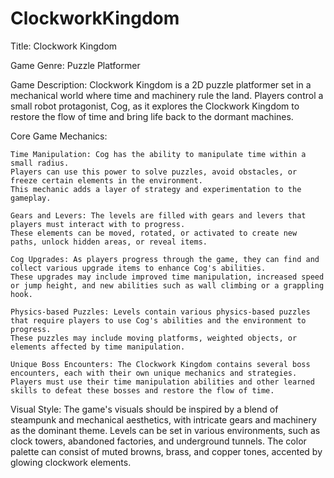 # ClockworkKingdom

Title: Clockwork Kingdom

Game Genre: Puzzle Platformer

Game Description:
Clockwork Kingdom is a 2D puzzle platformer set in a mechanical world where time and machinery rule the land.
Players control a small robot protagonist, Cog, as it explores the Clockwork Kingdom to restore the flow of time and bring life back to the dormant machines.

Core Game Mechanics:

    Time Manipulation: Cog has the ability to manipulate time within a small radius.
	Players can use this power to solve puzzles, avoid obstacles, or freeze certain elements in the environment.
	This mechanic adds a layer of strategy and experimentation to the gameplay.

    Gears and Levers: The levels are filled with gears and levers that players must interact with to progress.
	These elements can be moved, rotated, or activated to create new paths, unlock hidden areas, or reveal items.

    Cog Upgrades: As players progress through the game, they can find and collect various upgrade items to enhance Cog's abilities.
	These upgrades may include improved time manipulation, increased speed or jump height, and new abilities such as wall climbing or a grappling hook.

    Physics-based Puzzles: Levels contain various physics-based puzzles that require players to use Cog's abilities and the environment to progress.
	These puzzles may include moving platforms, weighted objects, or elements affected by time manipulation.

    Unique Boss Encounters: The Clockwork Kingdom contains several boss encounters, each with their own unique mechanics and strategies.
	Players must use their time manipulation abilities and other learned skills to defeat these bosses and restore the flow of time.

Visual Style: The game's visuals should be inspired by a blend of steampunk and mechanical aesthetics, with intricate gears and machinery as the dominant theme.
Levels can be set in various environments, such as clock towers, abandoned factories, and underground tunnels.
The color palette can consist of muted browns, brass, and copper tones, accented by glowing clockwork elements.

